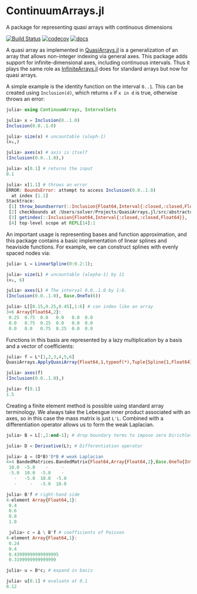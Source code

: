 # ContinuumArrays.jl
A package for representing quasi arrays with continuous dimensions

[![Build Status](https://github.com/JuliaApproximation/ContinuumArrays.jl/workflows/CI/badge.svg)](https://github.com/JuliaApproximation/ContinuumArrays.jl/actions)
[![codecov](https://codecov.io/gh/JuliaApproximation/ContinuumArrays.jl/branch/master/graph/badge.svg)](https://codecov.io/gh/JuliaApproximation/ContinuumArrays.jl)
[![docs](https://img.shields.io/badge/docs-dev-blue.svg)](https://JuliaApproximation.github.io/ContinuumArrays.jl/dev)


A quasi array as implemented in [QuasiArrays.jl](https://github.com/JuliaApproximation/QuasiArrays.jl) is a 
generalization of an array that allows non-integer indexing via general axes. This package adds support for
infinite-dimensional axes, including continuous intervals. Thus it plays the same role as [InfiniteArrays.jl](https://github.com/JuliaArrays/InfiniteArrays.jl) does for standard arrays but now for quasi arrays. 

A simple example is the identity function on the interval `0..1`. This can be created using `Inclusion(d)`,
which returns `x` if `x in d` is true, otherwise throws an error:
```julia
julia> using ContinuumArrays, IntervalSets

julia> x = Inclusion(0..1.0)
Inclusion(0.0..1.0)

julia> size(x) # uncountable (aleph-1)
(ℵ₁,)

julia> axes(x) # axis is itself
(Inclusion(0.0..1.0),)

julia> x[0.1] # returns the input
0.1

julia> x[1.1] # throws an error
ERROR: BoundsError: attempt to access Inclusion(0.0..1.0)
  at index [1.1]
Stacktrace:
 [1] throw_boundserror(::Inclusion{Float64,Interval{:closed,:closed,Float64}}, ::Tuple{Float64}) at ./abstractarray.jl:538
 [2] checkbounds at /Users/solver/Projects/QuasiArrays.jl/src/abstractquasiarray.jl:287 [inlined]
 [3] getindex(::Inclusion{Float64,Interval{:closed,:closed,Float64}}, ::Float64) at /Users/solver/Projects/QuasiArrays.jl/src/indices.jl:158
 [4] top-level scope at REPL[14]:1
```

An important usage is representing bases and function approximation, and this package contains
a basic implementation of linear splines and heaviside functions. For example, we can construct splines
with evenly spaced nodes via:
```julia
julia> L = LinearSpline(0:0.2:1);

julia> size(L) # uncountable (alepha-1) by 11
(ℵ₁, 6)

julia> axes(L) # The interval 0.0..1.0 by 1:6. 
(Inclusion(0.0..1.0), Base.OneTo(6))

julia> L[[0.15,0.25,0.45],1:6] # can index like an array
3×6 Array{Float64,2}:
 0.25  0.75  0.0   0.0   0.0  0.0
 0.0   0.75  0.25  0.0   0.0  0.0
 0.0   0.0   0.75  0.25  0.0  0.0
```
Functions in this basis are represented by a lazy multiplication by a basis
and a vector of coefficients:
```julia
julia> f = L*[1,2,3,4,5,6]
QuasiArrays.ApplyQuasiArray{Float64,1,typeof(*),Tuple{Spline{1,Float64},Array{Int64,1}}}(*, (Spline{1,Float64}([0.0, 0.2, 0.4, 0.6, 0.8, 1.0]), [1, 2, 3, 4, 5, 6]))

julia> axes(f)
(Inclusion(0.0..1.0),)

julia> f[0.1]
1.5
```

Creating a finite element method is possible using standard array terminology. 
We always take the Lebesgue inner product associated with an axes, so in this
case the mass matrix is just `L'L`. Combined with a differentiation operator allows
us to form the weak Laplacian.
```julia
julia> B = L[:,2:end-1]; # drop boundary terms to impose zero Dirichlet

julia> D = Derivative(L); # Differentiation operator

julia> Δ = (D*B)'D*B # weak Laplacian
4×4 BandedMatrices.BandedMatrix{Float64,Array{Float64,2},Base.OneTo{Int64}}:
 10.0  -5.0    ⋅     ⋅ 
 -5.0  10.0  -5.0    ⋅ 
   ⋅   -5.0  10.0  -5.0
   ⋅     ⋅   -5.0  10.0

julia> B'f # right-hand side
4-element Array{Float64,1}:
 0.4
 0.6
 0.8
 1.0

 julia> c = Δ \ B'f # coefficients of Poisson
4-element Array{Float64,1}:
 0.24               
 0.4                
 0.43999999999999995
 0.3199999999999999 

julia> u = B*c; # expand in basis

julia> u[0.1] # evaluate at 0.1
0.12
```


